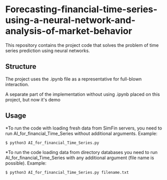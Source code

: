 # Forecasting-financial-time-series-using-a-neural-network-and-analysis-of-market-behavior
This repository contains the project code that solves the problem of time series prediction using neural networks. 
## Structure
The project uses the .ipynb file as a representative for full-blown interaction.

A separate part of the implementation without using .ipynb placed on this project, but now it's demo

## Usage
*To run the code with loading fresh data from SimFin servers, you need to run AI_for_financial_Time_Series without additional arguments.
Example:
```bash
$ python3 AI_for_financial_Time_Series.py
```
*To run the code loading data from directory databases you need to run AI_for_financial_Time_Series with any additional argument (file name is possible).
Example: 
```bash
$ python3 AI_for_financial_Time_Series.py filename.txt
```
